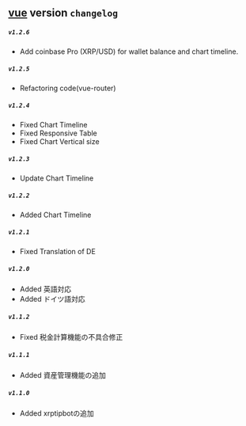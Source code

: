 ## [vue](./README.md) version `changelog`

##### `v1.2.6`
- Add coinbase Pro (XRP/USD) for wallet balance and chart timeline.

##### `v1.2.5`
- Refactoring code(vue-router)

##### `v1.2.4`
- Fixed Chart Timeline
- Fixed Responsive Table
- Fixed Chart Vertical size

##### `v1.2.3`
- Update Chart Timeline

##### `v1.2.2`
- Added Chart Timeline

##### `v1.2.1`
- Fixed Translation of DE

##### `v1.2.0`
- Added 英語対応
- Added ドイツ語対応

##### `v1.1.2`
- Fixed 税金計算機能の不具合修正

##### `v1.1.1`
- Added 資産管理機能の追加

##### `v1.1.0`
- Added xrptipbotの追加